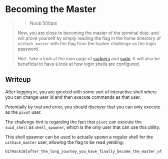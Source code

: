 # Becoming the Master

> > Noob 500pts
> 
> Now, you are close to becoming the master of the terminal dojo; and will prove yourself by simply reading the flag in the home directory of `uithack_master` with the flag from the hacker challenge as the login password.
> 
> Hint: Take a look at the man page of [sudoers](https://linux.die.net/man/5/sudoers) and [sudo](https://linux.die.net/man/8/sudo). It will also be beneficial to have a look at how login shells are configured.

## Writeup

After logging in, you are greeted with some sort of interactive shell where you can change user id and then execute commands as that user.

Potentially by trial and error, you should discover that you can only execute as the `pivot` user.

The challenge hint is regarding the fact that `pivot` can execute the `suid_shell` as `shell_spawner`, which is the only user that can use this utility.

This shell spawner can be used to actually spawn a regular shell for the `uithack_master` user, allowing the flag to be read yielding:

```
UiTHack18{after_the_long_journey_you_have_finally_become_the_master_of_the_terminal_dojo_congratulations!}
```
